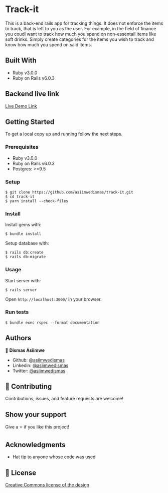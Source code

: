 # Track-it

This is a back-end rails app for tracking things. It does not enforce the items to track, that is left to you as the user. For example, in the field of finance you coudl want to track how much you spend on non-essentail items like soft drinks. Simply create categories for the items you wish to track and know how much you spend on said items.

## Built With

- Ruby v3.0.0
- Ruby on Rails v6.0.3

## Backend live link

[Live Demo Link](https://fathomless-escarpment-06793.herokuapp.com/)

## Getting Started

To get a local copy up and running follow the next steps.

### Prerequisites

- Ruby v3.0.0
- Ruby on Rails v6.0.3
- Postgres: >=9.5

### Setup

```
$ git clone https://github.com/asiimwedismas/track-it.git
$ cd track-it
$ yarn install --check-files
```

### Install

Install gems with:

```
$ bundle install
```

Setup database with:

```
$ rails db:create
$ rails db:migrate
```

### Usage

Start server with:

```
$ rails server
```

Open `http://localhost:3000/` in your browser.

### Run tests

```
$ bundle exec rspec --format documentation
```

## Authors

👤 **Dismas Asiimwe**

- Github: [@asiimwedismas](https://github.com/asiimwedismas)
- Linkedin: [@asiimwedismas](https://www.linkedin.com/in/asiimwedismas/)
- Twitter: [@asiimwedismas](https://www.twitter.com/asiimwedismas)

## 🤝 Contributing

Contributions, issues, and feature requests are welcome!

## Show your support

Give a ⭐️ if you like this project!

## Acknowledgments

- Hat tip to anyone whose code was used

## 📝 License

[Creative Commons license of the design](https://creativecommons.org/licenses/by-nc/4.0/)

